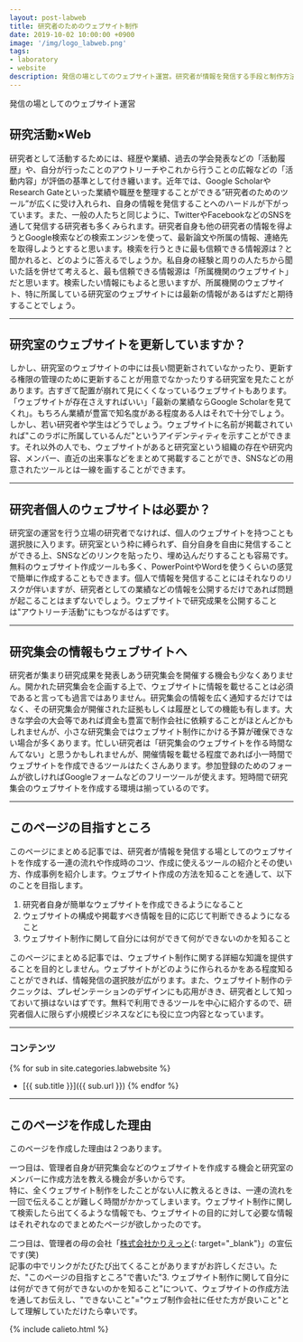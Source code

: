 ```yaml
---
layout: post-labweb
title: 研究者のためのウェブサイト制作
date: 2019-10-02 10:00:00 +0900
image: '/img/logo_labweb.png'
tags:
- laboratory
- website
description: 発信の場としてのウェブサイト運営。研究者が情報を発信する手段と制作方法。
---
```


発信の場としてのウェブサイト運営

## 研究活動×Web

研究者として活動するためには、経歴や業績、過去の学会発表などの「活動履歴」や、自分が行ったことのアウトリーチやこれから行うことの広報などの「活動内容」が評価の基準として付き纏います。近年では、Google ScholarやResearch Gateといった業績や職歴を整理することができる”研究者のためのツール”が広くに受け入れられ、自身の情報を発信することへのハードルが下がっています。また、一般の人たちと同じように、TwitterやFacebookなどのSNSを通して発信する研究者も多くみられます。研究者自身も他の研究者の情報を得ようとGoogle検索などの検索エンジンを使って、最新論文や所属の情報、連絡先を取得しようとすると思います。検索を行うときに最も信頼できる情報源は？と聞かれると、どのように答えるでしょうか。私自身の経験と周りの人たちから聞いた話を併せて考えると、最も信頼できる情報源は「所属機関のウェブサイト」だと思います。検索したい情報にもよると思いますが、所属機関のウェブサイト、特に所属している研究室のウェブサイトには最新の情報があるはずだと期待することでしょう。

---

## 研究室のウェブサイトを更新していますか？

しかし、研究室のウェブサイトの中には長い間更新されていなかったり、更新する権限の管理のために更新することが用意でなかったりする研究室を見たことがあります。古すぎて配置が崩れて見にくくなっているウェブサイトもあります。「ウェブサイトが存在さえすればいい」「最新の業績ならGoogle Scholarを見てくれ」。もちろん業績が豊富で知名度がある程度ある人はそれで十分でしょう。しかし、若い研究者や学生はどうでしょう。ウェブサイトに名前が掲載されていれば"このラボに所属しているんだ"というアイデンティティを示すことができます。それ以外の人でも、ウェブサイトがあると研究室という組織の存在や研究内容、メンバー、直近の出来事などをまとめて掲載することができ、SNSなどの用意されたツールとは一線を画することができます。

---

## 研究者個人のウェブサイトは必要か？

研究室の運営を行う立場の研究者でなければ、個人のウェブサイトを持つことも選択肢に入ります。研究室という枠に縛られず、自分自身を自由に発信することができる上、SNSなどのリンクを貼ったり、埋め込んだりすることも容易です。無料のウェブサイト作成ツールも多く、PowerPointやWordを使うくらいの感覚で簡単に作成することもできます。個人で情報を発信することにはそれなりのリスクが伴いますが、研究者としての業績などの情報を公開するだけであれば問題が起こることはまずないでしょう。ウェブサイトで研究成果を公開することは"アウトリーチ活動"にもつながるはずです。

---

## 研究集会の情報もウェブサイトへ

研究者が集まり研究成果を発表しあう研究集会を開催する機会も少なくありません。開かれた研究集会を企画する上で、ウェブサイトに情報を載せることは必須であると言っても過言ではありません。研究集会の情報を広く通知するだけではなく、その研究集会が開催された証拠もしくは履歴としての機能も有します。大きな学会の大会等であれば資金も豊富で制作会社に依頼することがほとんどかもしれませんが、小さな研究集会ではウェブサイト制作にかける予算が確保できない場合が多くあります。忙しい研究者は「研究集会のウェブサイトを作る時間なんてない」と思うかもしれませんが、開催情報を載せる程度であれば小一時間でウェブサイトを作成できるツールはたくさんあります。参加登録のためのフォームが欲しければGoogleフォームなどのフリーツールが使えます。短時間で研究集会のウェブサイトを作成する環境は揃っているのです。

---

## このページの目指すところ

このページにまとめる記事では、研究者が情報を発信する場としてのウェブサイトを作成する一連の流れや作成時のコツ、作成に使えるツールの紹介とその使い方、作成事例を紹介します。ウェブサイト作成の方法を知ることを通して、以下のことを目指します。

1. 研究者自身が簡単なウェブサイトを作成できるようになること
2. ウェブサイトの構成や掲載すべき情報を目的に応じて判断できるようになること
3. ウェブサイト制作に関して自分には何ができて何ができないのかを知ること

このページにまとめる記事では、ウェブサイト制作に関する詳細な知識を提供することを目的としません。ウェブサイトがどのように作られるかをある程度知ることができれば、情報発信の選択肢が広がります。また、ウェブサイト制作のテクニックは、プレゼンテーションのデザインにも応用がきき、研究者として知っておいて損はないはずです。無料で利用できるツールを中心に紹介するので、研究者個人に限らず小規模ビジネスなどにも役に立つ内容となっています。

---

### コンテンツ

{% for sub in site.categories.labwebsite %}
- [{{ sub.title }}]({{ sub.url }})
{% endfor %}

---

## このページを作成した理由

このページを作成した理由は２つあります。

一つ目は、管理者自身が研究集会などのウェブサイトを作成する機会と研究室のメンバーに作成方法を教える機会が多いからです。  
特に、全くウェブサイト制作をしたことがない人に教えるときは、一連の流れを一回で伝えることが難しく時間がかかってしまいます。ウェブサイト制作に関して検索したら出てくるような情報でも、ウェブサイトの目的に対して必要な情報はそれぞれなのでまとめたページが欲しかったのです。

二つ目は、管理者の母の会社「[株式会社かりえっと](https://calieto.com/){: target="_blank"}」の宣伝です(笑)  
記事の中でリンクがたびたび出てくることがありますがお許しください。ただ、"このページの目指すところ"で書いた"3. ウェブサイト制作に関して自分には何ができて何ができないのかを知ること"について、ウェブサイトの作成方法を通してお伝えし、"できないこと"="ウェブ制作会社に任せた方が良いこと"として理解していただけたら幸いです。

{% include calieto.html %}
